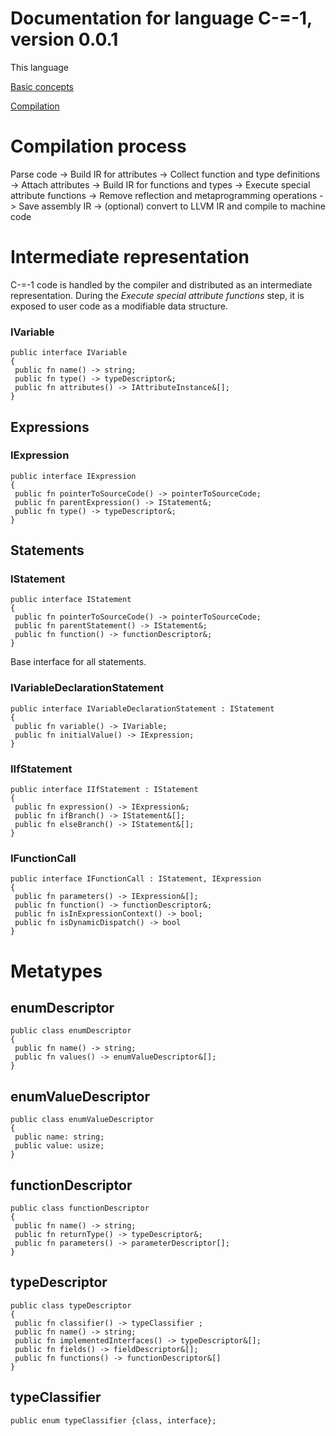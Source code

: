 # Documentation for language C-=-1, version 0.0.1

This language 

[Basic concepts](Language/BasicConcepts.md)

[Compilation](Language/Compilation.md)

# Compilation process

Parse code -> Build IR for attributes -> Collect function and type definitions -> Attach attributes -> Build IR for functions and types -> Execute special attribute functions -> Remove reflection and metaprogramming operations -> Save assembly IR -> (optional) convert to LLVM IR and compile to machine code

# Intermediate representation

C-=-1 code is handled by the compiler and distributed as an intermediate representation. During the _Execute special attribute functions_ step, it is exposed to user code as a modifiable data structure.

### IVariable

```
public interface IVariable
{
 public fn name() -> string;
 public fn type() -> typeDescriptor&;
 public fn attributes() -> IAttributeInstance&[];
}
```

## Expressions

### IExpression

```
public interface IExpression
{
 public fn pointerToSourceCode() -> pointerToSourceCode;
 public fn parentExpression() -> IStatement&;
 public fn type() -> typeDescriptor&;
}
```

## Statements

### IStatement

```
public interface IStatement
{
 public fn pointerToSourceCode() -> pointerToSourceCode;
 public fn parentStatement() -> IStatement&;
 public fn function() -> functionDescriptor&;
}
```

Base interface for all statements.

### IVariableDeclarationStatement

```
public interface IVariableDeclarationStatement : IStatement
{
 public fn variable() -> IVariable;
 public fn initialValue() -> IExpression;
}
```

### IIfStatement

```
public interface IIfStatement : IStatement
{
 public fn expression() -> IExpression&;
 public fn ifBranch() -> IStatement&[];
 public fn elseBranch() -> IStatement&[];
}
```

### IFunctionCall

```
public interface IFunctionCall : IStatement, IExpression
{
 public fn parameters() -> IExpression&[];
 public fn function() -> functionDescriptor&;
 public fn isInExpressionContext() -> bool;
 public fn isDynamicDispatch() -> bool
}
```

# Metatypes

## enumDescriptor

```
public class enumDescriptor
{
 public fn name() -> string;
 public fn values() -> enumValueDescriptor&[];
}
```

## enumValueDescriptor

```
public class enumValueDescriptor
{
 public name: string;
 public value: usize;
}
```

## functionDescriptor

```
public class functionDescriptor
{
 public fn name() -> string;
 public fn returnType() -> typeDescriptor&;
 public fn parameters() -> parameterDescriptor[];
}
```

## typeDescriptor

```
public class typeDescriptor
{
 public fn classifier() -> typeClassifier ;
 public fn name() -> string;
 public fn implementedInterfaces() -> typeDescriptor&[];
 public fn fields() -> fieldDescriptor&[];
 public fn functions() -> functionDescriptor&[]
}
```

## typeClassifier

```
public enum typeClassifier {class, interface};
```
